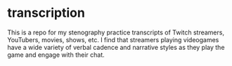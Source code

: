 # transcription
This is a repo for my stenography practice transcripts of Twitch streamers, YouTubers, movies, shows, etc.
I find that streamers playing videogames have a wide variety of verbal cadence and narrative styles as they play the game and engage with their chat.
